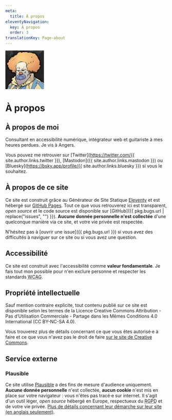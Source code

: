 ```yaml
---
meta:
  title: À propos
eleventyNavigation:
  key: À propos
  order: 3
translationKey: Page-about
---
```


<img src="/assets/images/honk.jpg" class="Avatar" alt="Avatar, clown roux en colère." width="120" height="120">

# À propos


## À propos de moi

Consultant en accessibilité numérique, intégrateur web et guitariste à mes heures perdues. Je vis à Angers.

Vous pouvez me retrouver sur [Twitter](https://twitter.com/{{ site.author.links.twitter }}), [Mastodon]({{ site.author.links.mastodon }}) ou [Bluesky](https://bsky.app/profile/{{ site.author.links.bluesky }}) si vous le souhaitez.


## À propos de ce site

Ce site est construit grâce au Générateur de Site Statique [<span lang="en">Eleventy</span>](https://11ty.io) et est hébergé sur [GitHub Pages](https://pages.github.com). Tout ce que vous retrouverez ici est transparent, <i lang="en">open source</i> et le code source est disponible sur [GitHub]({{ pkg.bugs.url | replace("issues", "") }}).
**Aucune donnée personnelle n'est collectée** d'une quelconque manière via ce site, et votre vie privée est respectée.

N'hésitez pas à [ouvrir une issue]({{ pkg.bugs.url }}) si vous avez des difficultés à naviguer sur ce site ou si vous avez une question.


## Accessibilité

Ce site est construit avec l'accessibilité comme **valeur fondamentale**. Je fais tout mon possible pour n'en exclure personne et respecter les standards <abbr lang="en" title="Web Content Accessibility Guidelines">WCAG</abbr>.


## Propriété intellectuelle

Sauf mention contraire explicite, tout contenu publié sur ce site est disponible selon les termes de la Licence <span lang="en">Creative Commons</span> Attribution - Pas d’Utilisation Commerciale - Partage dans les Mêmes Conditions 4.0 International (CC BY-NC-SA 4.0).

Vous trouverez plus de détails concernant ce que vous êtes autorisé·e à faire et ce que vous n'avez pas le droit de faire [sur le site de Creative Commons](https://creativecommons.org/licenses/by-nc-sa/4.0/deed.fr).


## Service externe

### Plausible

Ce site utilise [Plausible](https://plausible.io/) a des fins de mesure d'audience uniquement. **Aucune donnée personnelle** n'est collectée, **aucun cookie** n'est mis en place sur votre navigateur : vous n'êtes pas tracé·e sur internet. Il s'agit d'un outil léger, <i lang="en">open source</i> hébergé en Europe, respectueux du <abbr title="Règlement Général sur la Protection des Données">RGPD</abbr> et de votre vie privée.
<a href="https://plausible.io/privacy-focused-web-analytics/" hreflang="en">Plus de détails concernant leur démarche sur leur site (en anglais seulement)</a>.
